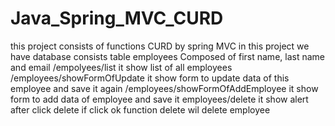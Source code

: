 # Java_Spring_MVC_CURD
this project consists of functions CURD  by spring MVC 
in this project we have database consists table employees Composed of first name, last name and email
/empolyees/list
it show list of all employees 
/employees/showFormOfUpdate
it show form to update data of this employee and save it again
/employees/showFormOfAddEmployee
it show form to add data of employee and save it
employees/delete
it show alert after click delete if click ok function delete wil delete employee

